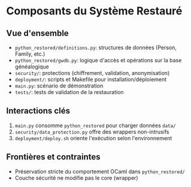 # Composants du Système Restauré

## Vue d'ensemble
- `python_restored/definitions.py`: structures de données (Person, Family, etc.)
- `python_restored/gwdb.py`: logique d'accès et opérations sur la base généalogique
- `security/`: protections (chiffrement, validation, anonymisation)
- `deployment/`: scripts et Makefile pour installation/déploiement
- `main.py`: scénario de démonstration
- `tests/`: tests de validation de la restauration

## Interactions clés
1. `main.py` consomme `python_restored` pour charger données `data/`
2. `security/data_protection.py` offre des wrappers non-intrusifs
3. `deployment/deploy.sh` oriente l'exécution selon l'environnement

## Frontières et contraintes
- Préservation stricte du comportement OCaml dans `python_restored/`
- Couche sécurité ne modifie pas le core (wrapper)


